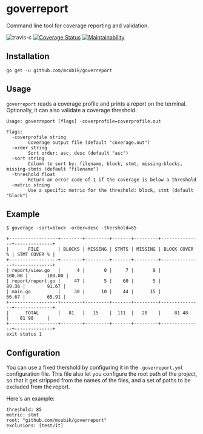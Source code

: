 # goverreport 

Command line tool for coverage reporting and validation.

![travis-c](https://travis-ci.org/mcubik/goverreport.svg?branch=master)
[![Coverage Status](https://coveralls.io/repos/github/mcubik/goverreport/badge.svg?branch=master)](https://coveralls.io/github/mcubik/goverreport?branch=master)
[![Maintainability](https://api.codeclimate.com/v1/badges/957f7cab3e9d45db631d/maintainability)](https://codeclimate.com/github/mcubik/goverreport/maintainability)

## Installation

```
go get -u github.com/mcubik/goverreport
```

## Usage

`goverreport` reads a coverage profile and prints a report on the terminal. Optionally, it can also validate a coverage threshold.

```
Usage: goverreport [flags] -coverprofile=coverprofile.out

Flags:
  -coverprofile string
    	Coverage output file (default "coverage.out")
  -order string
    	Sort order: asc, desc (default "asc")
  -sort string
    	Column to sort by: filename, block, stmt, missing-blocks, missing-stmts (default "filename")
  -threshold float
    	Return an error code of 1 if the coverage is below a threshold
  -metric string
    	Use a specific metric for the threshold: block, stmt (default "block")
```

## Example

```
$ goverage -sort=block -order=desc -thershold=85

+------------------+--------+---------+-------+---------+---------------+--------------+
|       FILE       | BLOCKS | MISSING | STMTS | MISSING | BLOCK COVER % | STMT COVER % |
+------------------+--------+---------+-------+---------+---------------+--------------+
| report/view.go   |      4 |       0 |     7 |       0 |        100.00 |       100.00 |
| report/report.go |     47 |       5 |    60 |       5 |         89.36 |        91.67 |
| main.go          |     30 |      10 |    44 |      15 |         66.67 |        65.91 |
+------------------+--------+---------+-------+---------+---------------+--------------+
|      TOTAL       |   81   |   15    |  111  |   20    |     81 48     |    81 98     |
+------------------+--------+---------+-------+---------+---------------+--------------+
exit status 1

```


## Configuration

You can use a fixed thershold by configuring it in the `.goverreport.yml` configuration file. This file also
let you configure the root path of the project, so that it get stripped from the names of the files, and a set of paths to be excluded from the report.

Here's an example:

```
threshold: 85
metric: stmt
root: "github.com/mcubik/goverreport"
exclusions: [test/it]
```
